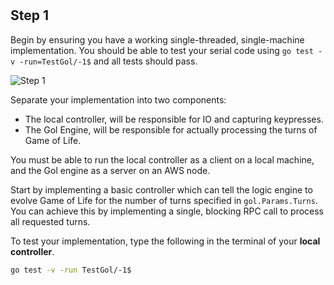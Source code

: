<!--@include: index.md-->
#

## Step 1

Begin by ensuring you have a working single-threaded, single-machine implementation.
You should be able to test your serial code using `go test -v -run=TestGol/-1$` and all tests should pass.

![Step 1](/assets/cw_diagrams-Distributed_1.png)

Separate your implementation into two components:

- The local controller, will be responsible for IO and capturing keypresses.
- The Gol Engine, will be responsible for actually processing the turns of Game of Life.

You must be able to run the local controller as a client on a local machine, and the Gol engine as a server on an AWS node.

Start by implementing a basic controller which can tell the logic engine to evolve Game of Life for the number of turns specified in `gol.Params.Turns`.
You can achieve this by implementing a single, blocking RPC call to process all requested turns.

To test your implementation, type the following in the terminal of your **local controller**.

```bash
go test -v -run TestGol/-1$
```
